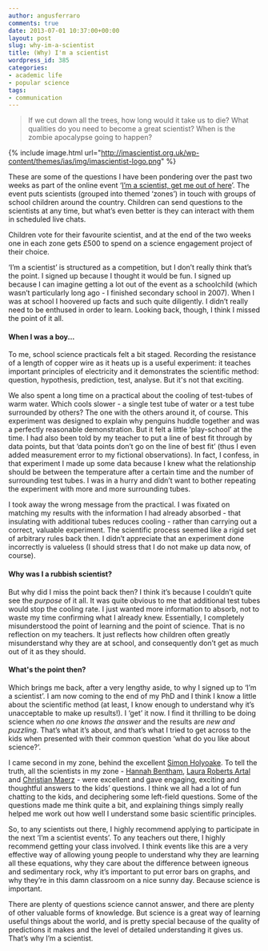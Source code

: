 ```yaml
---
author: angusferraro
comments: true
date: 2013-07-01 10:37:00+00:00
layout: post
slug: why-im-a-scientist
title: (Why) I'm a scientist
wordpress_id: 385
categories:
- academic life
- popular science
tags:
- communication
---
```


>If we cut down all the trees, how long would it take us to die?  What
qualities do you need to become a great scientist?  When is the zombie
apocalypse going to happen?

{% include image.html
url="http://imascientist.org.uk/wp-content/themes/ias/img/imascientist-logo.png"
%}

These are some of the questions I have been pondering over the past
two weeks as part of the online event
‘[I’m a scientist, get me out of here](http://imascientist.org.uk/)’. The
event puts scientists (grouped into themed ‘zones’) in touch with
groups of school children around the country. Children can send
questions to the scientists at any time, but what’s even better is
they can interact with them in scheduled live chats.

Children vote for their favourite scientist, and at the end of the two
weeks one in each zone gets £500 to spend on a science engagement
project of their choice.

‘I’m a scientist’ is structured as a competition, but I don’t really
think that’s the point. I signed up because I thought it would be
fun. I signed up because I can imagine getting a lot out of the event
as a schoolchild (which wasn’t particularly long ago - I finished
secondary school in 2007). When I was at school I hoovered up facts
and such quite diligently. I didn’t really need to be enthused in
order to learn. Looking back, though, I think I missed the point of it
all.

#### When I was a boy...

To me, school science practicals felt a bit staged. Recording the
resistance of a length of copper wire as it heats up is a useful
experiment: it teaches important principles of electricity and it
demonstrates the scientific method: question, hypothesis, prediction,
test, analyse. But it's not that exciting.

We also spent a long time on a practical about the cooling of
test-tubes of warm water. Which cools slower - a single test tube of
water or a test tube surrounded by others? The one with the others
around it, of course. This experiment was designed to explain why
penguins huddle together and was a perfectly reasonable
demonstration. But it felt a little ‘play-school’ at the time. I had
also been told by my teacher to put a line of best fit through by data
points, but that ‘data points don’t go on the line of best fit’ (thus
I even added measurement error to my fictional observations). In fact,
I confess, in that experiment I made up some data because I knew what
the relationship should be between the temperature after a certain
time and the number of surrounding test tubes. I was in a hurry and
didn’t want to bother repeating the experiment with more and more
surrounding tubes.

I took away the wrong message from the practical. I was fixated on
matching my results with the information I had already absorbed - that
insulating with additional tubes reduces cooling - rather than
carrying out a correct, valuable experiment. The scientific process
seemed like a rigid set of arbitrary rules back then. I didn’t
appreciate that an experiment done incorrectly is valueless (I should
stress that I do not make up data now, of course).

#### Why was I a rubbish scientist?

But why did I miss the point back then? I think it’s because I
couldn’t quite see the _purpose_ of it all. It was quite obvious to me
that additional test tubes would stop the cooling rate. I just wanted
more information to absorb, not to waste my time confirming what I
already knew. Essentially, I completely misunderstood the point of
learning and the point of science. That is no reflection on my
teachers. It just reflects how children often greatly misunderstand
why they are at school, and consequently don’t get as much out of it
as they should.

#### What's the point then?

Which brings me back, after a very lengthy aside, to why I signed up
to ‘I’m a scientist’. I am now coming to the end of my PhD and I think
I know a little about the scientific method (at least, I know enough
to understand why it’s unacceptable to make up results!). I ‘get’ it
now. I find it thrilling to be doing science when _no one knows the
answer_ and the results are _new and puzzling_. That’s what it’s
about, and that’s what I tried to get across to the kids when
presented with their common question ‘what do you like about
science?’.

I came second in my zone, behind the excellent
[Simon Holyoake](http://earthj13.imascientist.org.uk/profile/simonholyoake/). To
tell the truth, all the scientists in my zone -
[Hannah Bentham](http://earthj13.imascientist.org.uk/profile/hannahbentham/),
[Laura Roberts Artal ](http://earthj13.imascientist.org.uk/profile/laurarobertsartal/)and
[Christian Maerz](http://earthj13.imascientist.org.uk/profile/christianmaerz/) -
were excellent and gave engaging, exciting and thoughtful answers to
the kids’ questions. I think we all had a lot of fun chatting to the
kids, and deciphering some left-field questions. Some of the questions
made me think quite a bit, and explaining things simply really helped
me work out how well I understand some basic scientific principles.

So, to any scientists out there, I highly recommend applying to
participate in the next ‘I’m a scientist events’. To any teachers out
there, I highly recommend getting your class involved. I think events
like this are a very effective way of allowing young people to
understand why they are learning all these equations, why they care
about the difference between igneous and sedimentary rock, why it’s
important to put error bars on graphs, and why they’re in this damn
classroom on a nice sunny day. Because science is important.

There are plenty of questions science cannot answer, and there are
plenty of other valuable forms of knowledge. But science is a great
way of learning useful things about the world, and is pretty special
because of the quality of predictions it makes and the level of
detailed understanding it gives us. That’s why I’m a scientist.
